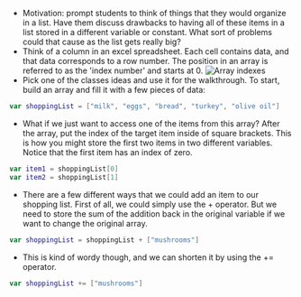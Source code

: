 - Motivation: prompt students to think of things that they would organize in a list. Have them discuss drawbacks to having all of these items in a list stored in a different variable or constant. What sort of problems could that cause as the list gets really big?
- Think of a column in an excel spreadsheet. Each cell contains data, and that data corresponds to a row number. The position in an array is referred to as the 'index number' and starts at 0.
![Array indexes](http://www.cs.grinnell.edu/~walker/courses/152.sp01/n-sqr-sort-1.gif)
- Pick one of the classes ideas and use it for the walkthrough. To start, build an array and fill it with a few pieces of data:
```Swift
var shoppingList = ["milk", "eggs", "bread", "turkey", "olive oil"]
```
- What if we just want to access one of the items from this array? After the array, put the index of the target item inside of square brackets. This is how you might store the first two items in two different variables. Notice that the first item has an index of zero.
```Swift
var item1 = shoppingList[0]
var item2 = shoppingList[1]
```
- There are a few different ways that we could add an item to our shopping list. First of all, we could simply use the + operator. But we need to store the sum of the addition back in the original variable if we want to change the original array.
```Swift
var shoppingList = shoppingList + ["mushrooms"]
```
- This is kind of wordy though, and we can shorten it by using the += operator.
```Swift
var shoppingList += ["mushrooms"]
```
